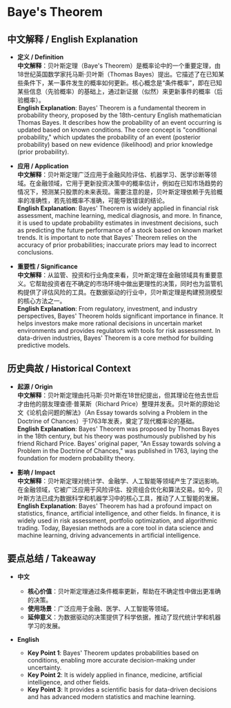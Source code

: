 # Baye's Theorem

## 中文解释 / English Explanation

* **定义 / Definition**  
  **中文解释**：贝叶斯定理（Baye's Theorem）是概率论中的一个重要定理，由18世纪英国数学家托马斯·贝叶斯（Thomas Bayes）提出。它描述了在已知某些条件下，某一事件发生的概率如何更新。核心概念是“条件概率”，即在已知某些信息（先验概率）的基础上，通过新证据（似然）来更新事件的概率（后验概率）。  
  **English Explanation**: Bayes' Theorem is a fundamental theorem in probability theory, proposed by the 18th-century English mathematician Thomas Bayes. It describes how the probability of an event occurring is updated based on known conditions. The core concept is "conditional probability," which updates the probability of an event (posterior probability) based on new evidence (likelihood) and prior knowledge (prior probability).

* **应用 / Application**  
  **中文解释**：贝叶斯定理广泛应用于金融风险评估、机器学习、医学诊断等领域。在金融领域，它用于更新投资决策中的概率估计，例如在已知市场趋势的情况下，预测某只股票的未来表现。需要注意的是，贝叶斯定理依赖于先验概率的准确性，若先验概率不准确，可能导致错误的结论。  
  **English Explanation**: Bayes' Theorem is widely applied in financial risk assessment, machine learning, medical diagnosis, and more. In finance, it is used to update probability estimates in investment decisions, such as predicting the future performance of a stock based on known market trends. It is important to note that Bayes' Theorem relies on the accuracy of prior probabilities; inaccurate priors may lead to incorrect conclusions.

* **重要性 / Significance**  
  **中文解释**：从监管、投资和行业角度来看，贝叶斯定理在金融领域具有重要意义。它帮助投资者在不确定的市场环境中做出更理性的决策，同时也为监管机构提供了评估风险的工具。在数据驱动的行业中，贝叶斯定理是构建预测模型的核心方法之一。  
  **English Explanation**: From regulatory, investment, and industry perspectives, Bayes' Theorem holds significant importance in finance. It helps investors make more rational decisions in uncertain market environments and provides regulators with tools for risk assessment. In data-driven industries, Bayes' Theorem is a core method for building predictive models.

## 历史典故 / Historical Context

* **起源 / Origin**  
  **中文解释**：贝叶斯定理由托马斯·贝叶斯在18世纪提出，但其理论在他去世后才由他的朋友理查德·普莱斯（Richard Price）整理并发表。贝叶斯的原始论文《论机会问题的解法》（An Essay towards solving a Problem in the Doctrine of Chances）于1763年发表，奠定了现代概率论的基础。  
  **English Explanation**: Bayes' Theorem was proposed by Thomas Bayes in the 18th century, but his theory was posthumously published by his friend Richard Price. Bayes' original paper, "An Essay towards solving a Problem in the Doctrine of Chances," was published in 1763, laying the foundation for modern probability theory.

* **影响 / Impact**  
  **中文解释**：贝叶斯定理对统计学、金融学、人工智能等领域产生了深远影响。在金融领域，它被广泛应用于风险评估、投资组合优化和算法交易。如今，贝叶斯方法已成为数据科学和机器学习中的核心工具，推动了人工智能的发展。  
  **English Explanation**: Bayes' Theorem has had a profound impact on statistics, finance, artificial intelligence, and other fields. In finance, it is widely used in risk assessment, portfolio optimization, and algorithmic trading. Today, Bayesian methods are a core tool in data science and machine learning, driving advancements in artificial intelligence.

## 要点总结 / Takeaway

* **中文**  
  - **核心价值**：贝叶斯定理通过条件概率更新，帮助在不确定性中做出更准确的决策。  
  - **使用场景**：广泛应用于金融、医学、人工智能等领域。  
  - **延伸意义**：为数据驱动的决策提供了科学依据，推动了现代统计学和机器学习的发展。

* **English**  
  - **Key Point 1**: Bayes' Theorem updates probabilities based on conditions, enabling more accurate decision-making under uncertainty.  
  - **Key Point 2**: It is widely applied in finance, medicine, artificial intelligence, and other fields.  
  - **Key Point 3**: It provides a scientific basis for data-driven decisions and has advanced modern statistics and machine learning.